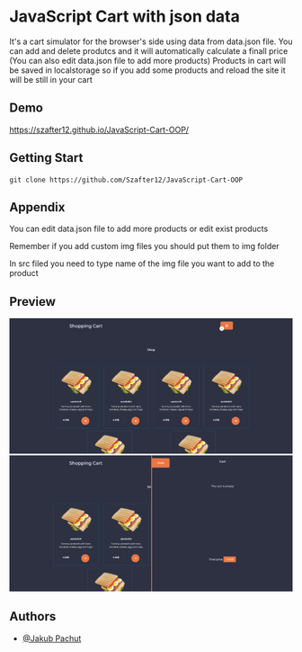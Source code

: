 
# JavaScript Cart with json data

It's a cart simulator for the browser's side using data from data.json file. You can add and delete produtcs and it will automatically calculate a finall price (You can also edit data.json file to add more products)
Products in cart will be saved in localstorage so if you add some products and reload the site it will be still in your cart  

## Demo

https://szafter12.github.io/JavaScript-Cart-OOP/


## Getting Start
    
    git clone https://github.com/Szafter12/JavaScript-Cart-OOP 


## Appendix

You can edit data.json file to add more products or edit exist products

Remember if you add custom img files you should put them to img folder

In src filed you need to type name of the img file you want to add to the product

## Preview

<img src="./README_File/README1.png">
<img src="./README_File/README2.png">

## Authors

- [@Jakub Pachut](https://www.github.com/Szafter12)

